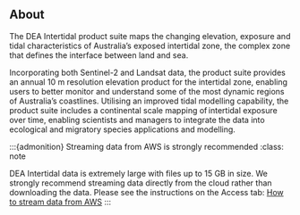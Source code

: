## About

The DEA Intertidal product suite maps the changing elevation, exposure and tidal characteristics of Australia’s exposed intertidal zone, the complex zone that defines the interface between land and sea.
 
Incorporating both Sentinel-2 and Landsat data, the product suite provides an annual 10 m resolution elevation product for the intertidal zone, enabling users to better monitor and understand some of the most dynamic regions of Australia’s coastlines. Utilising an improved tidal modelling capability, the product suite includes a continental scale mapping of intertidal exposure over time, enabling scientists and managers to integrate the data into ecological and migratory species applications and modelling.  

:::{admonition} Streaming data from AWS is strongly recommended
:class: note

DEA Intertidal data is extremely large with files up to 15 GB in size. We strongly recommend streaming data directly from the cloud rather than downloading the data. Please see the instructions on the Access tab: [How to stream data from AWS](./?tab=access#access-guides)
:::
